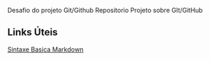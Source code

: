 Desafio do projeto Git/Github
Repositorio Projeto sobre GIt/GitHub

## Links Úteis
[Sintaxe Basica Markdown](https://wwww.markdownguide.org/basic-syntax/)
